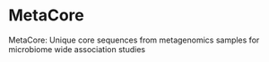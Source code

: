 # MetaCore
MetaCore: Unique core sequences from metagenomics samples for microbiome wide association studies
